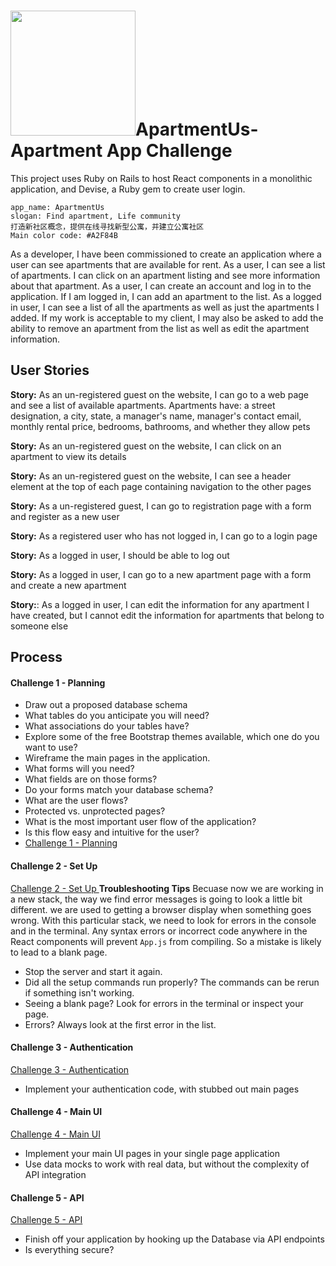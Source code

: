 # <img src="https://github.com/yanxu2021/ApartmentUs/blob/main/img/%23A2F84B.JPG" width="200" />ApartmentUs-Apartment App Challenge

This project uses Ruby on Rails to host React components in a monolithic application, and Devise, a Ruby gem to create user login.
```
app_name: ApartmentUs
slogan: Find apartment, Life community
打造新社区概念，提供在线寻找新型公寓，并建立公寓社区
Main color code: #A2F84B
```
As a developer, I have been commissioned to create an application where a user can see apartments that are available for rent. As a user, I can see a list of apartments. I can click on an apartment listing and see more information about that apartment. As a user, I can create an account and log in to the application. If I am logged in, I can add an apartment to the list. As a logged in user, I can see a list of all the apartments as well as just the apartments I added. If my work is acceptable to my client, I may also be asked to add the ability to remove an apartment from the list as well as edit the apartment information.

## User Stories
**Story:** As an un-registered guest on the website, I can go to a web page and see a list of available apartments. Apartments have: a street designation, a city, state, a manager's name, manager's contact email, monthly rental price, bedrooms, bathrooms, and whether they allow pets

**Story:** As an un-registered guest on the website, I can click on an apartment to view its details

**Story:** As an un-registered guest on the website, I can see a header element at the top of each page containing navigation to the other pages

**Story:** As a un-registered guest, I can go to registration page with a form and register as a new user

**Story:** As a registered user who has not logged in, I can go to a login page

**Story:** As a logged in user, I should be able to log out

**Story:** As a logged in user, I can go to a new apartment page with a form and create a new apartment

**Story:**: As a logged in user, I can edit the information for any apartment I have created, but I cannot edit the information for apartments that belong to someone else

## Process
#### Challenge 1 - Planning
- Draw out a proposed database schema
- What tables do you anticipate you will need?
- What associations do your tables have?
- Explore some of the free Bootstrap themes available, which one do you want to use?
- Wireframe the main pages in the application.
- What forms will you need?
- What fields are on those forms?
- Do your forms match your database schema?
- What are the user flows?
- Protected vs. unprotected pages?
- What is the most important user flow of the application?
- Is this flow easy and intuitive for the user? 
- [ Challenge 1 - Planning ](https://github.com/yanxu2021/ApartmentUs/blob/main/Challenge%201%20-%20Planning.md)

#### Challenge 2 - Set Up
[ Challenge 2 - Set Up ](./tools_and_resources/assessments.md)
**Troubleshooting Tips** Becuase now we are working in a new stack, the way we find error messages is going to look a little bit different. we are used to getting a browser display when something goes wrong. With this particular stack, we need to look for errors in the console and in the terminal. Any syntax errors or incorrect code anywhere in the React components will prevent `App.js` from compiling. So a mistake is likely to lead to a blank page.
- Stop the server and start it again.
- Did all the setup commands run properly? The commands can be rerun if something isn't working.
- Seeing a blank page? Look for errors in the terminal or inspect your page.
- Errors? Always look at the first error in the list.

#### Challenge 3 - Authentication
[ Challenge 3 - Authentication ](./tools_and_resources/assessments.md)
- Implement your authentication code, with stubbed out main pages

#### Challenge 4 - Main UI
[ Challenge 4 - Main UI ](./tools_and_resources/assessments.md)
- Implement your main UI pages in your single page application
- Use data mocks to work with real data, but without the complexity of API integration

#### Challenge 5 - API
[ Challenge 5 - API ](./tools_and_resources/assessments.md)
- Finish off your application by hooking up the Database via API endpoints
- Is everything secure?
